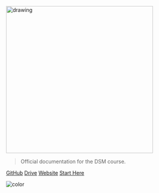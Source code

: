 
<img src="\..\pages\DSM\DSM.github.io\_media\logo.png" alt="drawing" width="400"/>

> Official documentation for the DSM course.

[GitHub](https://code.harvard.edu/DSM)
[Drive](https://drive.google.com/drive/folders/1cBOCc2-X58ySGGwkP85ArtoCfRuiAPar?usp=sharing)
[Website](https://dsm.business/)
[Start Here](README.md)

![color](#F5F5F5)